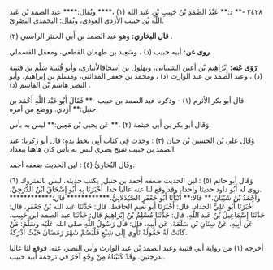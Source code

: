 ٣٤٢٨ -** د:** عَبْدُ الصَّمَدِ بْنُ حَبِيبِ بْنِ عَبد الله (١) ،**** ويُقال:**** عبد الصمد بْن عَبد اللَّه بْن حبيب الأزدي العوذي، ويُقال: اليحمدي البَصْرِيّ.

**قال البخاري:** وهو عبد الصمد بن أَبي الحنثر الراسبي (٢) .

**روى عن:** أبيه حبيب (د) ، وسَعِيد بن طهمان القطعي، ومعقل القسملي.

**رَوَى عَنه:** إِبْرَاهِيم بْن أعين الشيباني، وبهلول بن إسحاقالأنباري، وأبو قُتَيبة سَلْم بن قتيبة (د) ، وعبد الصمد بن عبد الوارث (د) ، ومحمد بن جعفر المدائني، ومسلم بن إبراهيم، وأبو النضر هاشم بْن القاسم (د) .

قال أبو بكر الأثرم (١) - وذكرنا عبد الصمد بن حبيب -** فَقَالَ أَبُو عَبْد اللَّهِ أَحْمَد بن حنبل:** أزدي. ووضع من أمره.

وَقَال أبو بكر بن أَبي خيثمة (٢) ،** عَن يحيى بْن مَعِين:** ليس به بأس.

وَقَال علي بْن الحسين بْن حبان (٣) : وجدت فِي كتاب أَبِي بخط يده: قال أبو زكريا: عبد الصمد بن حبيب شيخ بصري ليس به بأس كان هاهنا ببغداد.

وقَال البُخارِيُّ (٤) : لين الحديث ضعفه أحمد.

وَقَال أبو حاتم (٥) : لين الحديث ضعفه أحمد بن حنبل، يكتب حديثه، ليس بالمتروك (٦) .روى له أَبُو داود حديثا واحدا، وقد وقع لنا عنه عاليا جدا. أَخْبَرَنَا بِهِ أَبُو إِسْحَاقَ ابْنُ الدَّرَجِيِّ، وأَحْمَدُ بْنُ شَيْبَانَ،** قالا:** أَنْبَأَنَا أَبُو جَعْفَرٍ الصَّيْدَلانِيُّ،************ قال:************ أَخْبَرَنَا أَبُو عَلِيٍّ الحداد، قال: أَخْبَرَنَا أبو نعيم الحافظ، قال: حَدَّثَنَا عَبد الله بْنُ جَعْفَرٍ، قال: حَدَّثَنَا إِسْمَاعِيلُ بْنُ عَبد اللَّهِ، قال: حَدَّثَنَا مُسْلِمُ بْنُ إِبْرَاهِيمَ قال: حَدَّثَنَا عبد الصمد ابن حَبِيبٍ، عَن أَبِيهِ، عَنْ سِنَانِ بْنِ سَلَمَةَ، عَن أَبِيهِ، قال: قال رَسُولُ اللَّهِ صلى الله عَلَيْه وسَلَّمَ: مَنْ كَانَتْ لَهُ حَمُولَةٌ تَأْوِي إِلَى شِبْعٍ فَلْيَصُمْ شَهْرَ رَمَضَانَ حَيْثُ أَدْرَكَهُ.

أخرجه (١) من رواية أبي قتيبة وعبد الصمد بْن عبد الوارث وأبي النصر، عنه، فوقع لنا عاليا بدرجتين. وقَدْ كَتَبْنَاهُ مِنْ وجْهٍ آخَرَ في ترجمة أبيه حبيب.